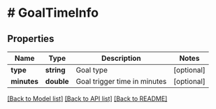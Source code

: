 # # GoalTimeInfo

## Properties

Name | Type | Description | Notes
------------ | ------------- | ------------- | -------------
**type** | **string** | Goal type | [optional] 
**minutes** | **double** | Goal trigger time in minutes | [optional] 

[[Back to Model list]](../../README.md#documentation-for-models) [[Back to API list]](../../README.md#documentation-for-api-endpoints) [[Back to README]](../../README.md)


